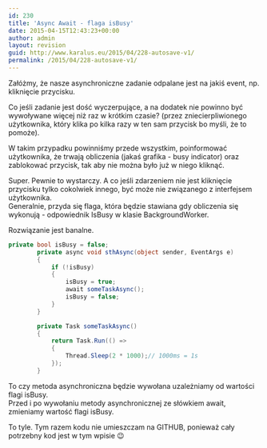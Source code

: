 ```yaml
---
id: 230
title: 'Async Await - flaga isBusy'
date: 2015-04-15T12:43:23+00:00
author: admin
layout: revision
guid: http://www.karalus.eu/2015/04/228-autosave-v1/
permalink: /2015/04/228-autosave-v1/
---
```

Załóżmy, że nasze asynchroniczne zadanie odpalane jest na jakiś event, np. kliknięcie przycisku.

Co jeśli zadanie jest dość wyczerpujące, a na dodatek nie powinno być wywoływane więcej niż raz w krótkim czasie? (przez zniecierpliwionego użytkownika, który klika po kilka razy w ten sam przycisk bo myśli, że to pomoże).

W takim przypadku powinniśmy przede wszystkim, poinformować użytkownika, że trwają obliczenia (jakaś grafika - busy indicator) oraz zablokować przycisk, tak aby nie można było już w niego kliknąć.

Super. Pewnie to wystarczy. A co jeśli zdarzeniem nie jest kliknięcie przycisku tylko cokolwiek innego, być może nie związanego z interfejsem użytkownika.  
Generalnie, przyda się flaga, która będzie stawiana gdy obliczenia się wykonują - odpowiednik IsBusy w klasie BackgroundWorker.

Rozwiązanie jest banalne.

```csharp
private bool isBusy = false;
        private async void sthAsync(object sender, EventArgs e)
        {
            if (!isBusy)
            {
                isBusy = true;
                await someTaskAsync();
                isBusy = false;
            }
        }

        private Task someTaskAsync()
        {
            return Task.Run(() =>
            {
                Thread.Sleep(2 * 1000);// 1000ms = 1s
            });
        }
```

To czy metoda asynchroniczna będzie wywołana uzależniamy od wartości flagi isBusy.  
Przed i po wywołaniu metody asynchronicznej ze słówkiem await, zmieniamy wartość flagi isBusy.

To tyle. Tym razem kodu nie umieszczam na GITHUB, ponieważ cały potrzebny kod jest w tym wpisie 😉